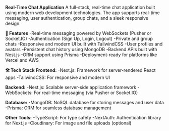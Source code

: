 **Real-Time Chat Application**
A full-stack, real-time chat application built using modern web development technologies. The app supports real-time messaging, user authentication, group chats, and a sleek responsive design.

**🚀 Features**
-Real-time messaging powered by WebSockets (Pusher or Socket.IO)
-Authentication (Sign Up, Login, Logout)
-Private and group chats
-Responsive and modern UI built with TailwindCSS
-User profiles and avatars
-Persistent chat history using MongoDB
-Backend APIs built with Nest.js
-ORM support using Prisma
-Deployment-ready for platforms like Vercel and AWS

**🛠️ Tech Stack**
**Frontend:**
-Next.js: Framework for server-rendered React apps
-TailwindCSS: For responsive and modern UI

**Backend:**
-Nest.js: Scalable server-side application framework
-WebSockets: For real-time messaging (via Pusher or Socket.IO)

**Database:**
-MongoDB: NoSQL database for storing messages and user data
-Prisma: ORM for seamless database management

**Other Tools:**
-TypeScript: For type safety
-NextAuth: Authentication library for Next.js
-Cloudinary: For image and file uploads (optional)
